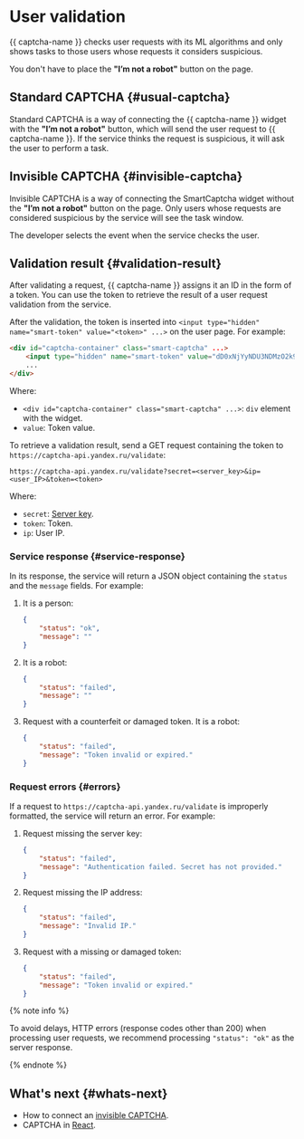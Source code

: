 # User validation

{{ captcha-name }} checks user requests with its ML algorithms and only shows tasks to those users whose requests it considers suspicious.

You don't have to place the **"I’m not a robot"** button on the page.


## Standard CAPTCHA {#usual-captcha}

Standard CAPTCHA is a way of connecting the {{ captcha-name }} widget with the **"I’m not a robot"** button, which will send the user request to {{ captcha-name }}. If the service thinks the request is suspicious, it will ask the user to perform a task.


## Invisible CAPTCHA {#invisible-captcha}

Invisible CAPTCHA is a way of connecting the SmartCaptcha widget without the **"I’m not a robot"** button on the page. Only users whose requests are considered suspicious by the service will see the task window.

The developer selects the event when the service checks the user.


## Validation result {#validation-result}

After validating a request, {{ captcha-name }} assigns it an ID in the form of a token. You can use the token to retrieve the result of a user request validation from the service.

After the validation, the token is inserted into `<input type="hidden" name="smart-token" value="<token>" ...>` on the user page. For example:

```HTML
<div id="captcha-container" class="smart-captcha" ...>
    <input type="hidden" name="smart-token" value="dD0xNjYyNDU3NDMzO2k9MmEwMjo2Yjg6YjA4MTpiNTk3OjoxOjFiO0Q9MjVCREY1RDgzMDBERjQ3QjExNkUyMDJDNjJFNEI3Q0Y0QjYzRkRDNzJEMkVGQzQyRUNDNjMxODgzMUM0REZBNzI1QUE1QzUwO3U9MTY2MjQ1NzQzMzk5MTEwNjQxNTtoPTg4MWRjMDc2YzE3MjkxNGUwNDgwMTVkYzhlZjU3ODQ0">
    ...
</div>
```

Where:

* `<div id="captcha-container" class="smart-captcha" ...>`: `div` element with the widget.
* `value`: Token value.

To retrieve a validation result, send a GET request containing the token to `https://captcha-api.yandex.ru/validate`:

```TEXT
https://captcha-api.yandex.ru/validate?secret=<server_key>&ip=<user_IP>&token=<token>
```

Where:

* `secret`: [Server key](../operations/get-keys.md).
* `token`: Token.
* `ip`: User IP.


### Service response {#service-response}

In its response, the service will return a JSON object containing the `status` and the `message` fields. For example:

1. It is a person:

   ```json
   {
       "status": "ok",
       "message": ""
   }
   ```

1. It is a robot:

   ```json
   {
       "status": "failed",
       "message": ""
   }
   ```

1. Request with a counterfeit or damaged token. It is a robot:

   ```json
   {
       "status": "failed",
       "message": "Token invalid or expired."
   }
   ```


### Request errors {#errors}

If a request to `https://captcha-api.yandex.ru/validate` is improperly formatted, the service will return an error. For example:

1. Request missing the server key:

   ```JSON
   {
       "status": "failed",
       "message": "Authentication failed. Secret has not provided."
   }
   ```

1. Request missing the IP address:

   ```JSON
   {
       "status": "failed",
       "message": "Invalid IP."
   }
   ```

1. Request with a missing or damaged token:

   ```JSON
   {
       "status": "failed",
       "message": "Token invalid or expired."
   }
   ```

{% note info %}

To avoid delays, HTTP errors (response codes other than 200) when processing user requests, we recommend processing `"status": "ok"` as the server response.

{% endnote %}


## What's next {#whats-next}

* How to connect an [invisible CAPTCHA](./invisible-captcha.md).
* CAPTCHA in [React](./react.md).
